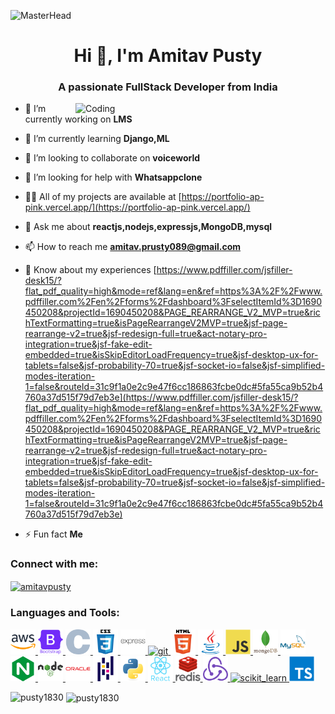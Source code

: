 ![MasterHead](https://tse3.mm.bing.net/th/id/OIP.iNDYVHDnNQo9MCw0hGq7gwHaEK?w=1600&h=900&rs=1&pid=ImgDetMain&o=7&rm=3)
<h1 align="center">Hi 👋, I'm Amitav Pusty</h1>
<h3 align="center">A passionate FullStack Developer from India</h3>
<img align="right" alt="Coding" width="400" src="https://images.squarespace-cdn.com/content/v1/5769fc401b631bab1addb2ab/1541580611624-TE64QGKRJG8SWAIUS7NS/coding-freak.gif"/>

- 🔭 I’m currently working on **LMS**

- 🌱 I’m currently learning **Django,ML**

- 👯 I’m looking to collaborate on **voiceworld**

- 🤝 I’m looking for help with **Whatsappclone**

- 👨‍💻 All of my projects are available at [https://portfolio-ap-pink.vercel.app/](https://portfolio-ap-pink.vercel.app/)

- 💬 Ask me about **reactjs,nodejs,expressjs,MongoDB,mysql**

- 📫 How to reach me **amitav.prusty089@gmail.com**

- 📄 Know about my experiences [https://www.pdffiller.com/jsfiller-desk15/?flat_pdf_quality=high&mode=ref&lang=en&ref=https%3A%2F%2Fwww.pdffiller.com%2Fen%2Fforms%2Fdashboard%3FselectItemId%3D1690450208&projectId=1690450208&PAGE_REARRANGE_V2_MVP=true&richTextFormatting=true&isPageRearrangeV2MVP=true&jsf-page-rearrange-v2=true&jsf-redesign-full=true&act-notary-pro-integration=true&jsf-fake-edit-embedded=true&isSkipEditorLoadFrequency=true&jsf-desktop-ux-for-tablets=false&jsf-probability-70=true&jsf-socket-io=false&jsf-simplified-modes-iteration-1=false&routeId=31c9f1a0e2c9e47f6cc186863fcbe0dc#5fa55ca9b52b4760a37d515f79d7eb3e](https://www.pdffiller.com/jsfiller-desk15/?flat_pdf_quality=high&mode=ref&lang=en&ref=https%3A%2F%2Fwww.pdffiller.com%2Fen%2Fforms%2Fdashboard%3FselectItemId%3D1690450208&projectId=1690450208&PAGE_REARRANGE_V2_MVP=true&richTextFormatting=true&isPageRearrangeV2MVP=true&jsf-page-rearrange-v2=true&jsf-redesign-full=true&act-notary-pro-integration=true&jsf-fake-edit-embedded=true&isSkipEditorLoadFrequency=true&jsf-desktop-ux-for-tablets=false&jsf-probability-70=true&jsf-socket-io=false&jsf-simplified-modes-iteration-1=false&routeId=31c9f1a0e2c9e47f6cc186863fcbe0dc#5fa55ca9b52b4760a37d515f79d7eb3e)

- ⚡ Fun fact **Me**

<h3 align="left">Connect with me:</h3>
<p align="left">
<a href="https://linkedin.com/in/amitavpusty" target="blank"><img align="center" src="https://raw.githubusercontent.com/rahuldkjain/github-profile-readme-generator/master/src/images/icons/Social/linked-in-alt.svg" alt="amitavpusty" height="30" width="40" /></a>
</p>

<h3 align="left">Languages and Tools:</h3>
<p align="left"> <a href="https://aws.amazon.com" target="_blank" rel="noreferrer"> <img src="https://raw.githubusercontent.com/devicons/devicon/master/icons/amazonwebservices/amazonwebservices-original-wordmark.svg" alt="aws" width="40" height="40"/> </a> <a href="https://getbootstrap.com" target="_blank" rel="noreferrer"> <img src="https://raw.githubusercontent.com/devicons/devicon/master/icons/bootstrap/bootstrap-plain-wordmark.svg" alt="bootstrap" width="40" height="40"/> </a> <a href="https://www.cprogramming.com/" target="_blank" rel="noreferrer"> <img src="https://raw.githubusercontent.com/devicons/devicon/master/icons/c/c-original.svg" alt="c" width="40" height="40"/> </a> <a href="https://www.w3schools.com/css/" target="_blank" rel="noreferrer"> <img src="https://raw.githubusercontent.com/devicons/devicon/master/icons/css3/css3-original-wordmark.svg" alt="css3" width="40" height="40"/> </a> <a href="https://expressjs.com" target="_blank" rel="noreferrer"> <img src="https://raw.githubusercontent.com/devicons/devicon/master/icons/express/express-original-wordmark.svg" alt="express" width="40" height="40"/> </a> <a href="https://git-scm.com/" target="_blank" rel="noreferrer"> <img src="https://www.vectorlogo.zone/logos/git-scm/git-scm-icon.svg" alt="git" width="40" height="40"/> </a> <a href="https://www.w3.org/html/" target="_blank" rel="noreferrer"> <img src="https://raw.githubusercontent.com/devicons/devicon/master/icons/html5/html5-original-wordmark.svg" alt="html5" width="40" height="40"/> </a> <a href="https://www.java.com" target="_blank" rel="noreferrer"> <img src="https://raw.githubusercontent.com/devicons/devicon/master/icons/java/java-original.svg" alt="java" width="40" height="40"/> </a> <a href="https://developer.mozilla.org/en-US/docs/Web/JavaScript" target="_blank" rel="noreferrer"> <img src="https://raw.githubusercontent.com/devicons/devicon/master/icons/javascript/javascript-original.svg" alt="javascript" width="40" height="40"/> </a> <a href="https://www.mongodb.com/" target="_blank" rel="noreferrer"> <img src="https://raw.githubusercontent.com/devicons/devicon/master/icons/mongodb/mongodb-original-wordmark.svg" alt="mongodb" width="40" height="40"/> </a> <a href="https://www.mysql.com/" target="_blank" rel="noreferrer"> <img src="https://raw.githubusercontent.com/devicons/devicon/master/icons/mysql/mysql-original-wordmark.svg" alt="mysql" width="40" height="40"/> </a> <a href="https://www.nginx.com" target="_blank" rel="noreferrer"> <img src="https://raw.githubusercontent.com/devicons/devicon/master/icons/nginx/nginx-original.svg" alt="nginx" width="40" height="40"/> </a> <a href="https://nodejs.org" target="_blank" rel="noreferrer"> <img src="https://raw.githubusercontent.com/devicons/devicon/master/icons/nodejs/nodejs-original-wordmark.svg" alt="nodejs" width="40" height="40"/> </a> <a href="https://www.oracle.com/" target="_blank" rel="noreferrer"> <img src="https://raw.githubusercontent.com/devicons/devicon/master/icons/oracle/oracle-original.svg" alt="oracle" width="40" height="40"/> </a> <a href="https://pandas.pydata.org/" target="_blank" rel="noreferrer"> <img src="https://raw.githubusercontent.com/devicons/devicon/2ae2a900d2f041da66e950e4d48052658d850630/icons/pandas/pandas-original.svg" alt="pandas" width="40" height="40"/> </a> <a href="https://www.python.org" target="_blank" rel="noreferrer"> <img src="https://raw.githubusercontent.com/devicons/devicon/master/icons/python/python-original.svg" alt="python" width="40" height="40"/> </a> <a href="https://reactjs.org/" target="_blank" rel="noreferrer"> <img src="https://raw.githubusercontent.com/devicons/devicon/master/icons/react/react-original-wordmark.svg" alt="react" width="40" height="40"/> </a> <a href="https://redis.io" target="_blank" rel="noreferrer"> <img src="https://raw.githubusercontent.com/devicons/devicon/master/icons/redis/redis-original-wordmark.svg" alt="redis" width="40" height="40"/> </a> <a href="https://redux.js.org" target="_blank" rel="noreferrer"> <img src="https://raw.githubusercontent.com/devicons/devicon/master/icons/redux/redux-original.svg" alt="redux" width="40" height="40"/> </a> <a href="https://scikit-learn.org/" target="_blank" rel="noreferrer"> <img src="https://upload.wikimedia.org/wikipedia/commons/0/05/Scikit_learn_logo_small.svg" alt="scikit_learn" width="40" height="40"/> </a> <a href="https://www.typescriptlang.org/" target="_blank" rel="noreferrer"> <img src="https://raw.githubusercontent.com/devicons/devicon/master/icons/typescript/typescript-original.svg" alt="typescript" width="40" height="40"/> </a> </p>

<p><img align="left" src="https://github-readme-stats.vercel.app/api/top-langs?username=pusty1830&show_icons=true&locale=en&layout=compact" alt="pusty1830" /></p>

<p>&nbsp;<img align="center" src="https://github-readme-stats.vercel.app/api?username=pusty1830&show_icons=true&locale=en" alt="pusty1830" /></p>
